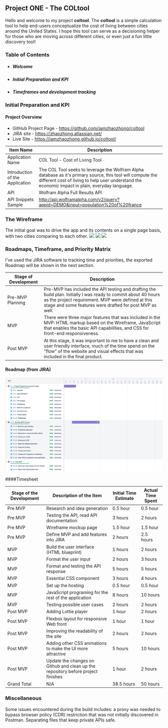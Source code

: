 ## Project ONE - The COLtool

Hello and welcome to my project **coltool**. The **coltool** is a simple calculation tool to help end-users conceptualize the cost of living between cities around the United States. I hope this tool can serve as a decisioning helper for those who are moving across different cities, or even just a fun little discovery tool!

### Table of Contents

- ##### Welcome
- ##### Initial Preparation and KPI
- ##### Timeframes and development tracking

### **Initial Preparation and KPI**

#### Project Overview

- GitHub Project Page - https://github.com/iamzhaozhong/coltool
- JIRA site - https://zhaozhong.atlassian.net/
- Live Site - https://iamzhaozhong.github.io/coltool/

| Item Name                       | Description                                                                                                                                                                                                    |
| ------------------------------- | -------------------------------------------------------------------------------------------------------------------------------------------------------------------------------------------------------------- |
| Application Name                | COL Tool - Cost of Living Tool                                                                                                                                                                                  |
| Introduction of the Application | The COL Tool seeks to leverage the Wolfram Alpha database as it's primary source, this tool will compute the different cost of living to help user understand the economic impact in plain, everyday language. |
| API                             | Wolfram Alpha Full Results API                                                                                                                                                                              |
| API Snippets Sample             | http://api.wolframalpha.com/v2/query?appid=DEMO&input=population%20of%20france                                                                                                                                 |

### The Wireframe
The initial goal was to drive the app and its contents on a single page basis, with two cities comparing to each other.
<kbd><img src = "https://raw.githubusercontent.com/iamzhaozhong/coltool/master/wireframe/Web%201920%20%E2%80%93%201.png" /></kbd>
<kbd><img src = "https://raw.githubusercontent.com/iamzhaozhong/coltool/master/wireframe/Web%201920%20%E2%80%93%202.png" /></kbd>
<kbd><img src = "https://raw.githubusercontent.com/iamzhaozhong/coltool/master/wireframe/Web%201920%20%E2%80%93%203.png" /></kbd>

### Roadmaps, Timeframe, and Priority Matrix
I've used the JIRA software to tracking time and priorities, the exported Roadmap will be shown in the next section.

| Stage of Development                    | Description                                                                                                                                                                                            |
| ------------------------------- | -------------------------------------------------------------------------------------------------------------------------------------------------------------------------------------------------------------- |
| Pre-MVP Planning            | Pre-MVP has included the API testing and drafting the build plan. Initially I was ready to commit about 40 hours as the project requirement. MVP were defined at this stage and some features were drafted for post MVP as well.                                                                                                                                                                               |
| MVP | There were three major features that was included in the MVP: HTML markup based on the Wireframe, JavaScript that enables the basic API capabilities, and CSS for front-end responsiveness. |
| Post MVP                             | At this stage, it was important to me to have a clean and user friendly interface, much of the time spend on the "flow" of the website and visual effects that was included in the final product.                                                                                                                                                                           |

#### Roadmap (from JIRA)
<kbd><img src = "https://raw.githubusercontent.com/iamzhaozhong/coltool/master/jira-board/coltool_2021-11-15_04.28am.png" /></kbd>

####Timesheet

| Stage of the Development  | Description of the Item | Initial Time Estimate |  Actual Time Spent |
|---|---|---|---|
| Pre MVP  | Research and idea generation | 0.5 hour  | 0.5 hour  |
| Pre MVP  | Testing the API, read API documentation  | 3 hours  | 2 hours  |
| Pre MVP  | Wireframe mockup page  | 1.5 hour  | 1.5 hour  |
| Pre MVP  | Define MVP and add features into JIRA | 2 hours | 2.5 hours |
| MVP      | Build the user interface (HTML blueprint)| 1 hours | 2 hours |
| MVP      | Format the user input| 2 hours | 3 hours | 
| MVP      | Format and testing the API response | 5 hours | 5 hours | 
| MVP      | Essential CSS component | 3 hours | 4 hours |
| MVP      | Set up the hosting | 0.5 hour | 0.5 hour |
| MVP      | JavaScript programing for the rest of the application | 8 hours | 10 hours |
| MVP      | Testing possible user cases | 2 hours | 2 hours |
| Post MVP | Adding Lottie player | 1 hour | 2 hours | 
| Post MVP | Flexbox layout for responsive Web front | 1 hour | 1 hour | 
| Post MVP | Improving the readability of the site | 2 hours | 2 hours |
| Post MVP | Adding other CSS animations to make the UI more attractive | 5 hours | 10 hours |
| Post MVP | Update the changes on Github and clean up the repository before project finishes| 1 hour | 2 hours |
| Grand Total | N/A  | 38.5 hours | 50 hours| 


### Miscellaneous

Some issues encountered during the build includes: a proxy was needed to bypass browser policy (CDR) restriction that was not initially discovered in Postman. Separating files that keep private APIs safe.


